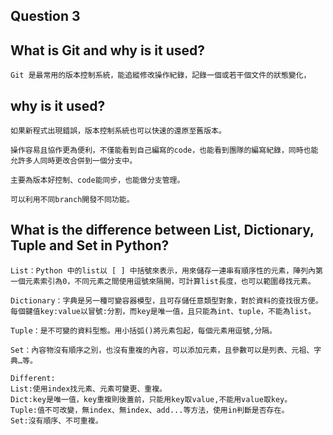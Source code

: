 ## Question 3

## What is Git and why is it used?

```
Git 是最常用的版本控制系統，能追縱修改操作紀錄，記錄一個或若干個文件的狀態變化，
```

## why is it used?

```
如果新程式出現錯誤，版本控制系統也可以快速的還原至舊版本。

操作容易且協作更為便利，不僅能看到自己編寫的code，也能看到團隊的編寫紀錄，同時也能允許多人同時更改合併到一個分支中。

主要為版本好控制、code能同步，也能做分支管理。

可以利用不同branch開發不同功能。
```

## What is the difference between List, Dictionary, Tuple and Set in Python?

```
List：Python 中的list以 [ ] 中括號來表示，用來儲存一連串有順序性的元素，陣列內第一個元素索引為0，不同元素之間使用逗號來隔開，可計算list長度，也可以範圍尋找元素。

Dictionary：字典是另一種可變容器模型，且可存儲任意類型對象，對於資料的查找很方便。
每個鍵值key:value以冒號:分割，而key是唯一值，且只能為int、tuple，不能為list。

Tuple：是不可變的資料型態。用小括弧()將元素包起，每個元素用逗號,分隔。

Set：內容物沒有順序之別，也沒有重複的內容，可以添加元素，且參數可以是列表、元祖、字典…等。

Different:
List:使用index找元素、元素可變更、重複。
Dict:key是唯一值，key重複則後蓋前，只能用key取value,不能用value取key。
Tuple:值不可改變，無index、無index、add...等方法，使用in判斷是否存在。
Set:沒有順序、不可重複。

```
